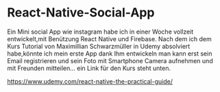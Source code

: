 # React-Native-Social-App
Ein Mini social App wie instagram habe ich in einer Woche vollzeit entwickelt,mit Benützung React Native und Firebase.
Nach dem ich dem Kurs Tutorial von Maximillian Schwarzmüller in Udemy absolviert habe,könnte ich mein erste App dank Ihm entwickeln
man kann erst sein Email registrieren und sein Foto mit Smartphone Camera aufnehmen und mit Freunden mitteilen...
ein Link für den Kurs steht unten.

https://www.udemy.com/react-native-the-practical-guide/
